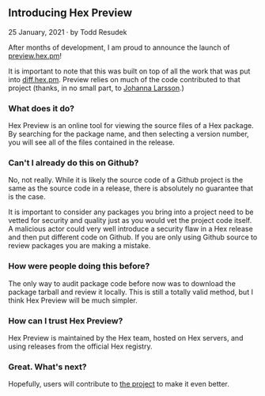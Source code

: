 ## Introducing Hex Preview

<div class="subtitle"><time datetime="2021-01-25T00:00:00Z">25 January, 2021</time> · by Todd Resudek</div>

After months of development, I am proud to announce the launch of [preview.hex.pm](https://preview.hex.pm)! 

It is important to note that this was built on top of all the work that was put into [diff.hex.pm](https://diff.hex.pm). Preview relies on much of the code contributed to that project (thanks, in no small part, to [Johanna Larsson](https://github.com/joladev).)

### What does it do?

Hex Preview is an online tool for viewing the source files of a Hex package. By searching for the package name, and then selecting a version number, you will see all of the files contained in the release.

### Can't I already do this on Github?

No, not really. While it is likely the source code of a Github project is the same as the source code in a release, there is absolutely no guarantee that is the case.

It is important to consider any packages you bring into a project need to be vetted for security and quality just as you would vet the project code itself. A malicious actor could very well introduce a security flaw in a Hex release and then put different code on Github. If you are only using Github source to review packages you are making a mistake.

### How were people doing this before?

The only way to audit package code before now was to download the package tarball and review it locally. This is still a totally valid method, but I think Hex Preview will be much simpler.

### How can I trust Hex Preview?

Hex Preview is maintained by the Hex team, hosted on Hex servers, and using releases from the official Hex registry.

### Great. What's next?

Hopefully, users will contribute to [the project](https://github.com/hexpm/preview) to make it even better.
